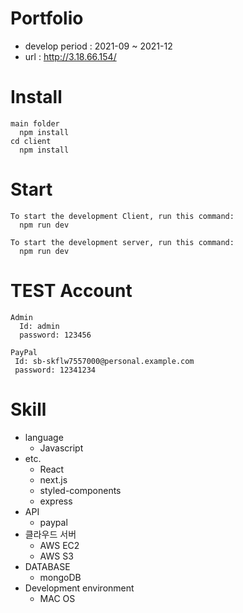 # Portfolio	
- develop period : 2021-09 ~ 2021-12
- url : http://3.18.66.154/


# Install
  ```
  main folder
    npm install
  cd client
    npm install
  ```
  
  # Start
  ```
  To start the development Client, run this command:
    npm run dev
    
  To start the development server, run this command:
    npm run dev
  ```
  
  # TEST Account
  ```
  Admin
    Id: admin
    password: 123456
  ```
   ```
  PayPal
    Id: sb-skflw7557000@personal.example.com
    password: 12341234
  ```
 # Skill
- language
  - Javascript
 - etc. 
   - React
   - next.js
   - styled-components
   - express
 - API
    - paypal
- 클라우드 서버
   - AWS EC2
   - AWS S3
- DATABASE 
  - mongoDB 
- Development environment
  - MAC OS
